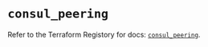 # `consul_peering`

Refer to the Terraform Registory for docs: [`consul_peering`](https://www.terraform.io/docs/providers/consul/r/peering).
